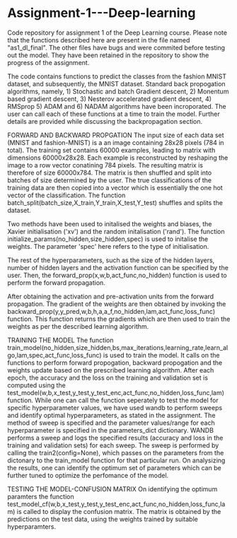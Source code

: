 # Assignment-1---Deep-learning
Code repository for assignment 1 of the Deep Learning course. Please note that the functions described here are present in the file named "as1_dl_final". The other files have bugs and were commited before testing out the model. They have been retained in the repository to show the progress of the assignment. 

The code contains functions to predict the classes from the fashion MNIST dataset, and subsequently, the MNIST dataset. Standard back propogation algorithms, namely, 1) Stochastic and batch Gradient descent, 2) Monentum based gradient descent, 3) Nesterov accelerated gradient descent, 4) RMSprop 5) ADAM and 6) NADAM algorithms have been incroporated. The user can call each of these functions at a time to train the model. Further details are provided while discussing the backpropagation section.

FORWARD AND BACKWARD PROPGATION
The input size of each data set (MNIST and fashion-MNIST) is a an image containing 28x28 pixels (784 in total). The training set contains 60000 examples, leading to matrix with dimensions 60000x28x28. Each example is reconstructed by reshaping the image to a row vector conatining 784 pixels. The resulting matrix is therefore of size 60000x784. The matrix is then shuffled and split into batches of size determined by the user. The true classifications of the training data are then copied into a vector which is essentially the one hot vector of the classification. The function  batch_split(batch_size,X_train,Y_train,X_test,Y_test) shuffles and splits the dataset. 

Two methods have been used to initalised the weights and biases, the Xavier initialisation ('xv') and the random initalisation ('rand'). The function initialize_params(no_hidden,size_hidden,spec) is used to initalise the weights. The parameter 'spec' here refers to the type of initialisation.

The rest of the hyperparameters, such as the size of the hidden layers, number of hidden layers and the activation function can be specified by the user. Then, the forward_prop(x,w,b,act_func,no_hidden) function is used to perform the forward propagation. 

After obtaining the activation and pre-activation units from the forward propagation. The gradient of the weights are then obtained by invoking the backward_prop(y,y_pred,w,b,h,a,a_f,no_hidden,lam,act_func,loss_func) function. This function returns the gradients which are then used to train the weights as per the described learning algorithm. 


TRAINING THE MODEL
The function train_model(no_hidden,size_hidden,bs,max_iterations,learning_rate,learn_algo,lam,spec,act_func,loss_func) is used to train the model. It calls on the functions to perform forward propogation, backward propogation and the weights update based on the prescribed learning algorithm. After each epoch, the accuracy and the loss on the training and validation set is computed using the test_model(w,b,x_test,y_test,y_test_enc,act_func,no_hidden,loss_func,lam) function. While one can call the function seperately to test the model for specific hyperparameter values, we have used wandb to perform sweeps and identify optimal hyperparameters, as stated in the assignment. The method of sweep is specified and the parameter values/range for each hyperparameter is specified in the parameters_dict dictionary. WANDB performs a sweep and logs the specified results (accuracy and loss in the training and validation sets) for each sweep. The sweep is performed by calling the train2(config=None), which passes on the parameters from the dictonary to the train_model function for that particular run. On analysizing the results, one can identify the optimum set of parameters which can be further tuned to optimize the perfomance of the model. 

TESTING THE MODEL-CONFUSION MATRIX
On identifying the optimum paramters the function test_model_cf(w,b,x_test,y_test,y_test_enc,act_func,no_hidden,loss_func,lam) is called to display the confusion matrix. The matrix is obtained by the predictions on the test data, using the weights trained by suitable hyperparamters. 

